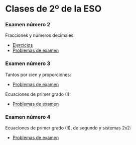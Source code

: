 
# Clases de 2º de la ESO


### Examen número 2
Fracciones y números decimales:
* [Ejercicios](e2_fracciones_ct.pdf)
* [Problemas de examen](e2_fracciones_pe.pdf)

### Examen número 3
Tantos por cien y proporciones:
* [Problemas de examen](e2_proporciones_pe.pdf)

Ecuaciones de primer grado (I):
* [Problemas de examen](e2_ecuaciones1_pe.pdf)

### Examen número 4
Ecuaciones de primer grado (II), de segundo y sistemas 2x2:
* [Problemas de examen](e2_ecuaciones2_pe.pdf)

